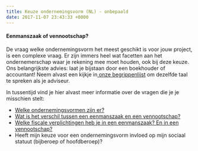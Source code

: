 ```yaml
---
title: Keuze ondernemingsvorm (NL) - onbepaald
date: 2017-11-07 23:43:33 +0000
---
```

#### Eenmanszaak of vennootschap?

De vraag welke ondernemingsvorm het meest geschikt is voor jouw project, is een complexe vraag. Er zijn immers heel wat facetten aan het ondernemerschap waar je rekening mee moet houden, ook bij deze keuze. Ons belangrijkste advies: laat je bijstaan door een boekhouder of accountant! Neem alvast een kijkje in[ onze begrippenlijst](https://www.xerius.be/begrippenlijst) om dezelfde taal te spreken als je adviseur.

In tussentijd vind je hier alvast meer informatie over de vragen die je je misschien stelt:

* [Welke ondernemingsvormen zijn er?](http://www.xerius.be/zelfstandigen/start-eigen-zaak/juridische-vorm/)
* [Wat is het verschil tussen een eenmanszaak en een vennootschap?](http://www.xerius.be/blog/zelfstandige-worden-eenmanszaak-vennootschap/)
* [Welke fiscale verplichtingen heb je in een eenmanszaak? En in een vennootschap?](https://www.vlaanderen.be/nl/ondernemen/boekhouding-belastingen-en-fiscaliteit/belastingen-voor-startende-ondernemers)
* Heeft mijn keuze voor een ondernemingsvorm invloed op mijn sociaal statuut (bijberoep of hoofdberoep)?